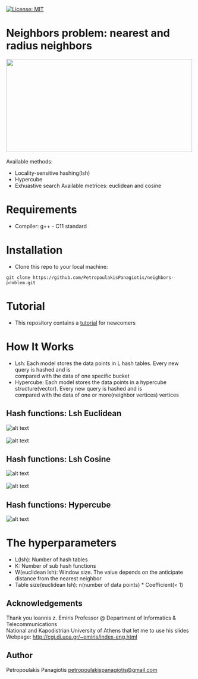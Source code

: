 [![License: MIT](https://img.shields.io/badge/License-MIT-yellow.svg)](https://opensource.org/licenses/MIT)
# Neighbors problem: nearest and radius neighbors
<img src="https://www.researchgate.net/profile/Saleh_Alaliyat/publication/267953942/figure/fig14/AS:295388776026147@1447437580523/K-nearest-neighbor-algorithm-illustration-The-green-circle-is-the-sample-which-is-to-be.png" width="500px" height="250px"> <br /> <br />
Available methods: 
* Locality-sensitive hashing(lsh)
* Hypercube
* Exhuastive search
Available metrices: euclidean and cosine

# Requirements
* Compiler: g++ - C11 standard

# Installation
* Clone this repo to your local machine: 
```
git clone https://github.com/PetropoulakisPanagiotis/neighbors-problem.git
```
# Tutorial
* This repository contains a [tutorial](https://github.com/PetropoulakisPanagiotis/neighbors-problem/tree/master/tutorial) for newcomers

# How It Works
* Lsh: Each model stores the data points in L hash tables. Every new query is hashed and is <br />  compared with the data of one specific bucket
* Hypercube: Each model stores the data points in a hypercube structure(vector). Every new query is hashed and is <br /> compared with the data of one or more(neighbor vertices) vertices

## Hash functions: Lsh Euclidean
![alt text](https://github.com/PetropoulakisPanagiotis/neighbors-problem/blob/master/images/h_euclidean.png) <br /> <br />
![alt text](https://github.com/PetropoulakisPanagiotis/neighbors-problem/blob/master/images/hash_table_euclidean.png)

## Hash functions: Lsh Cosine
![alt text](https://github.com/PetropoulakisPanagiotis/neighbors-problem/blob/master/images/h_cosin.png) <br /> <br />
![alt text](https://github.com/PetropoulakisPanagiotis/neighbors-problem/blob/master/images/lsh_cosin.png)

## Hash functions: Hypercube
![alt text](https://github.com/PetropoulakisPanagiotis/neighbors-problem/blob/master/images/hypercube.png)

# The hyperparameters
* L(lsh): Number of hash tables
* K: Number of sub hash functions
* W(euclidean lsh): Window size. The value depends on the anticipate distance from the nearest neighbor
* Table size(euclidean lsh): n(number of data points) * Coefficient(< 1)

## Αcknowledgements
Thank you Ioannis z. Emiris Professor @ Department of Informatics & Telecommunications <br />
National and Kapodistrian University of Athens that let me to use his slides<br />
Webpage: http://cgi.di.uoa.gr/~emiris/index-eng.html

## Author
Petropoulakis Panagiotis petropoulakispanagiotis@gmail.com
